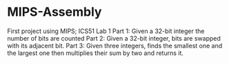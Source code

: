 # MIPS-Assembly
First project using MIPS; ICS51 Lab 1
Part 1: Given a 32-bit integer the number of bits are counted
Part 2: Given a 32-bit integer, bits are swapped with its adjacent bit. 
Part 3: Given three integers, finds the smallest one and the largest one then multiplies their sum by two and returns it.
